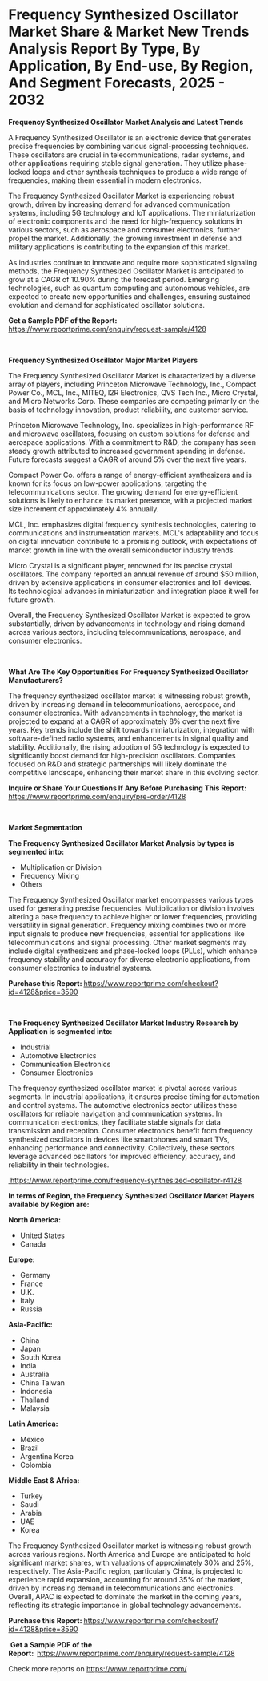<p><h1>Frequency Synthesized Oscillator Market Share & Market New Trends Analysis Report By Type, By Application, By End-use, By Region, And Segment Forecasts, 2025 - 2032</h1></p><p><strong>Frequency Synthesized Oscillator Market Analysis and Latest Trends</strong></p>
<p><p>A Frequency Synthesized Oscillator is an electronic device that generates precise frequencies by combining various signal-processing techniques. These oscillators are crucial in telecommunications, radar systems, and other applications requiring stable signal generation. They utilize phase-locked loops and other synthesis techniques to produce a wide range of frequencies, making them essential in modern electronics.</p><p>The Frequency Synthesized Oscillator Market is experiencing robust growth, driven by increasing demand for advanced communication systems, including 5G technology and IoT applications. The miniaturization of electronic components and the need for high-frequency solutions in various sectors, such as aerospace and consumer electronics, further propel the market. Additionally, the growing investment in defense and military applications is contributing to the expansion of this market.</p><p>As industries continue to innovate and require more sophisticated signaling methods, the Frequency Synthesized Oscillator Market is anticipated to grow at a CAGR of 10.90% during the forecast period. Emerging technologies, such as quantum computing and autonomous vehicles, are expected to create new opportunities and challenges, ensuring sustained evolution and demand for sophisticated oscillator solutions.</p></p>
<p><strong>Get a Sample PDF of the Report:&nbsp;</strong> <a href="https://www.reportprime.com/enquiry/request-sample/4128?utm_campaign=2206&utm_medium=2&utm_source=Github&utm_content=ia&utm_term=18032025&utm_id=frequency-synthesized-oscillator">https://www.reportprime.com/enquiry/request-sample/4128</a></p>
<p>&nbsp;</p>
<p><strong>Frequency Synthesized Oscillator Major Market Players</strong></p>
<p><p>The Frequency Synthesized Oscillator Market is characterized by a diverse array of players, including Princeton Microwave Technology, Inc., Compact Power Co., MCL, Inc., MITEQ, I2R Electronics, QVS Tech Inc., Micro Crystal, and Micro Networks Corp. These companies are competing primarily on the basis of technology innovation, product reliability, and customer service.</p><p>Princeton Microwave Technology, Inc. specializes in high-performance RF and microwave oscillators, focusing on custom solutions for defense and aerospace applications. With a commitment to R&D, the company has seen steady growth attributed to increased government spending in defense. Future forecasts suggest a CAGR of around 5% over the next five years.</p><p>Compact Power Co. offers a range of energy-efficient synthesizers and is known for its focus on low-power applications, targeting the telecommunications sector. The growing demand for energy-efficient solutions is likely to enhance its market presence, with a projected market size increment of approximately 4% annually.</p><p>MCL, Inc. emphasizes digital frequency synthesis technologies, catering to communications and instrumentation markets. MCL's adaptability and focus on digital innovation contribute to a promising outlook, with expectations of market growth in line with the overall semiconductor industry trends.</p><p>Micro Crystal is a significant player, renowned for its precise crystal oscillators. The company reported an annual revenue of around $50 million, driven by extensive applications in consumer electronics and IoT devices. Its technological advances in miniaturization and integration place it well for future growth.</p><p>Overall, the Frequency Synthesized Oscillator Market is expected to grow substantially, driven by advancements in technology and rising demand across various sectors, including telecommunications, aerospace, and consumer electronics.</p></p>
<p>&nbsp;</p>
<p><strong>What Are The Key Opportunities For Frequency Synthesized Oscillator Manufacturers?</strong></p>
<p><p>The frequency synthesized oscillator market is witnessing robust growth, driven by increasing demand in telecommunications, aerospace, and consumer electronics. With advancements in technology, the market is projected to expand at a CAGR of approximately 8% over the next five years. Key trends include the shift towards miniaturization, integration with software-defined radio systems, and enhancements in signal quality and stability. Additionally, the rising adoption of 5G technology is expected to significantly boost demand for high-precision oscillators. Companies focused on R&D and strategic partnerships will likely dominate the competitive landscape, enhancing their market share in this evolving sector.</p></p>
<p><strong>Inquire or Share Your Questions If Any Before Purchasing This Report:</strong> <a href="https://www.reportprime.com/enquiry/pre-order/4128?utm_campaign=2206&utm_medium=2&utm_source=Github&utm_content=ia&utm_term=18032025&utm_id=frequency-synthesized-oscillator">https://www.reportprime.com/enquiry/pre-order/4128</a></p>
<p>&nbsp;</p>
<p><strong>Market Segmentation</strong></p>
<p><strong>The Frequency Synthesized Oscillator Market Analysis by types is segmented into:</strong></p>
<p><ul><li>Multiplication or Division</li><li>Frequency Mixing</li><li>Others</li></ul></p>
<p><p>The Frequency Synthesized Oscillator market encompasses various types used for generating precise frequencies. Multiplication or division involves altering a base frequency to achieve higher or lower frequencies, providing versatility in signal generation. Frequency mixing combines two or more input signals to produce new frequencies, essential for applications like telecommunications and signal processing. Other market segments may include digital synthesizers and phase-locked loops (PLLs), which enhance frequency stability and accuracy for diverse electronic applications, from consumer electronics to industrial systems.</p></p>
<p><strong>Purchase this Report:&nbsp;</strong><a href="https://www.reportprime.com/checkout?id=4128&price=3590&utm_campaign=2206&utm_medium=2&utm_source=Github&utm_content=ia&utm_term=18032025&utm_id=frequency-synthesized-oscillator">https://www.reportprime.com/checkout?id=4128&price=3590</a></p>
<p>&nbsp;</p>
<p><strong>The Frequency Synthesized Oscillator Market Industry Research by Application is segmented into:</strong></p>
<p><ul><li>Industrial</li><li>Automotive Electronics</li><li>Communication Electronics</li><li>Consumer Electronics</li></ul></p>
<p><p>The frequency synthesized oscillator market is pivotal across various segments. In industrial applications, it ensures precise timing for automation and control systems. The automotive electronics sector utilizes these oscillators for reliable navigation and communication systems. In communication electronics, they facilitate stable signals for data transmission and reception. Consumer electronics benefit from frequency synthesized oscillators in devices like smartphones and smart TVs, enhancing performance and connectivity. Collectively, these sectors leverage advanced oscillators for improved efficiency, accuracy, and reliability in their technologies.</p></p>
<p><a href="https://www.reportprime.com/frequency-synthesized-oscillator-r4128?utm_campaign=2206&utm_medium=2&utm_source=Github&utm_content=ia&utm_term=18032025&utm_id=frequency-synthesized-oscillator">&nbsp;https://www.reportprime.com/frequency-synthesized-oscillator-r4128</a></p>
<p><strong>In terms of Region, the Frequency Synthesized Oscillator Market Players available by Region are:</strong></p>
<p>
    <p> <strong> North America: </strong>
        <ul>
            <li>United States</li>
            <li>Canada</li>
        </ul>
        </p> 
    <p> <strong> Europe: </strong>
        <ul>
            <li>Germany</li>
            <li>France</li>
            <li>U.K.</li>
            <li>Italy</li>
            <li>Russia</li>
        </ul>
        </p> 
    <p> <strong> Asia-Pacific: </strong>
        <ul>
            <li>China</li>
            <li>Japan</li>
            <li>South Korea</li>
            <li>India</li>
            <li>Australia</li>
            <li>China Taiwan</li>
            <li>Indonesia</li>
            <li>Thailand</li>
            <li>Malaysia</li>
        </ul>
        </p> 
    <p> <strong> Latin America: </strong>
        <ul>
            <li>Mexico</li>
            <li>Brazil</li>
            <li>Argentina Korea</li>
            <li>Colombia</li>
        </ul>
        </p> 
    <p> <strong> Middle East & Africa: </strong>
        <ul>
            <li>Turkey</li>
            <li>Saudi</li>
            <li>Arabia</li>
            <li>UAE</li>
            <li>Korea</li>
        </ul>
    </p>
    </p>
<p><p>The Frequency Synthesized Oscillator market is witnessing robust growth across various regions. North America and Europe are anticipated to hold significant market shares, with valuations of approximately 30% and 25%, respectively. The Asia-Pacific region, particularly China, is projected to experience rapid expansion, accounting for around 35% of the market, driven by increasing demand in telecommunications and electronics. Overall, APAC is expected to dominate the market in the coming years, reflecting its strategic importance in global technology advancements.</p></p>
<p><strong>Purchase this Report: </strong><a href="https://www.reportprime.com/checkout?id=4128&price=3590&utm_campaign=2206&utm_medium=2&utm_source=Github&utm_content=ia&utm_term=18032025&utm_id=frequency-synthesized-oscillator">https://www.reportprime.com/checkout?id=4128&price=3590</a></p>
<p>&nbsp;<strong>Get a Sample PDF of the Report:&nbsp;&nbsp;</strong><a href="https://www.reportprime.com/enquiry/request-sample/4128?utm_campaign=2206&utm_medium=2&utm_source=Github&utm_content=ia&utm_term=18032025&utm_id=frequency-synthesized-oscillator">https://www.reportprime.com/enquiry/request-sample/4128</a></p>
<p><strong></strong></p>
<p>Check more reports on <a href="https://www.reportprime.com/?utm_campaign=2206&utm_medium=2&utm_source=Github&utm_content=ia&utm_term=18032025&utm_id=frequency-synthesized-oscillator">https://www.reportprime.com/</a></p>